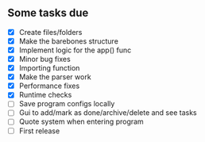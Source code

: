 ## Some tasks due

- [x] Create files/folders
- [x] Make the barebones structure
- [x] Implement logic for the app() func
- [x] Minor bug fixes
- [x] Importing function
- [x] Make the parser work
- [x] Performance fixes
- [x] Runtime checks
- [ ] Save program configs locally
- [ ] Gui to add/mark as done/archive/delete and see tasks
- [ ] Quote system when entering program
- [ ] First release
